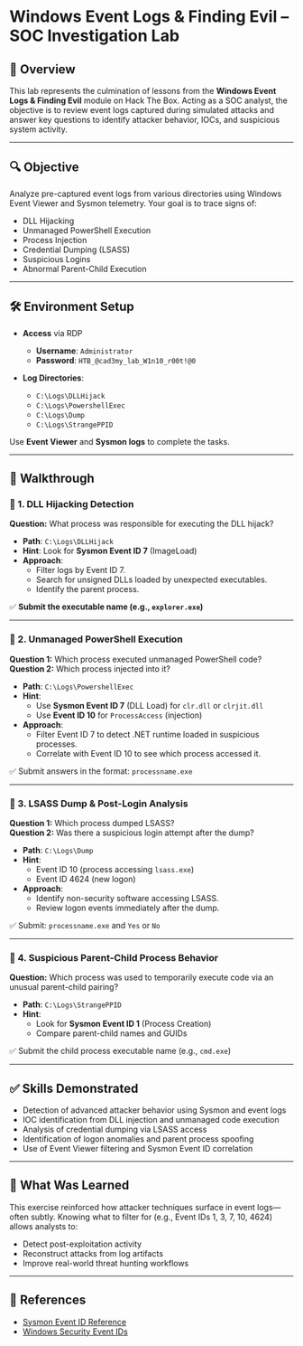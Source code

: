 # Windows Event Logs & Finding Evil – SOC Investigation Lab

## 📝 Overview
This lab represents the culmination of lessons from the **Windows Event Logs & Finding Evil** module on Hack The Box. Acting as a SOC analyst, the objective is to review event logs captured during simulated attacks and answer key questions to identify attacker behavior, IOCs, and suspicious system activity.

---

## 🔍 Objective
Analyze pre-captured event logs from various directories using Windows Event Viewer and Sysmon telemetry. Your goal is to trace signs of:
- DLL Hijacking
- Unmanaged PowerShell Execution
- Process Injection
- Credential Dumping (LSASS)
- Suspicious Logins
- Abnormal Parent-Child Execution

---

## 🛠️ Environment Setup
- **Access** via RDP  
  - **Username**: `Administrator`  
  - **Password**: `HTB_@cad3my_lab_W1n10_r00t!@0`

- **Log Directories**:  
  - `C:\Logs\DLLHijack`  
  - `C:\Logs\PowershellExec`  
  - `C:\Logs\Dump`  
  - `C:\Logs\StrangePPID`

Use **Event Viewer** and **Sysmon logs** to complete the tasks.

---

## 📂 Walkthrough

### 🔸 1. DLL Hijacking Detection
**Question:** What process was responsible for executing the DLL hijack?  
- **Path**: `C:\Logs\DLLHijack`
- **Hint**: Look for **Sysmon Event ID 7** (ImageLoad)
- **Approach**:
  - Filter logs by Event ID 7.
  - Search for unsigned DLLs loaded by unexpected executables.
  - Identify the parent process.

✅ **Submit the executable name (e.g., `explorer.exe`)**

---

### 🔸 2. Unmanaged PowerShell Execution
**Question 1:** Which process executed unmanaged PowerShell code?  
**Question 2:** Which process injected into it?  
- **Path**: `C:\Logs\PowershellExec`
- **Hint**:
  - Use **Sysmon Event ID 7** (DLL Load) for `clr.dll` or `clrjit.dll`
  - Use **Event ID 10** for `ProcessAccess` (injection)
- **Approach**:
  - Filter Event ID 7 to detect .NET runtime loaded in suspicious processes.
  - Correlate with Event ID 10 to see which process accessed it.

✅ Submit answers in the format: `processname.exe`

---

### 🔸 3. LSASS Dump & Post-Login Analysis
**Question 1:** Which process dumped LSASS?  
**Question 2:** Was there a suspicious login attempt after the dump?  
- **Path**: `C:\Logs\Dump`
- **Hint**:
  - Event ID 10 (process accessing `lsass.exe`)
  - Event ID 4624 (new logon)
- **Approach**:
  - Identify non-security software accessing LSASS.
  - Review logon events immediately after the dump.

✅ Submit: `processname.exe` and `Yes` or `No`

---

### 🔸 4. Suspicious Parent-Child Process Behavior
**Question:** Which process was used to temporarily execute code via an unusual parent-child pairing?  
- **Path**: `C:\Logs\StrangePPID`
- **Hint**:
  - Look for **Sysmon Event ID 1** (Process Creation)
  - Compare parent-child names and GUIDs

✅ Submit the child process executable name (e.g., `cmd.exe`)

---

## ✅ Skills Demonstrated
- Detection of advanced attacker behavior using Sysmon and event logs
- IOC identification from DLL injection and unmanaged code execution
- Analysis of credential dumping via LSASS access
- Identification of logon anomalies and parent process spoofing
- Use of Event Viewer filtering and Sysmon Event ID correlation

---

## 🧠 What Was Learned
This exercise reinforced how attacker techniques surface in event logs—often subtly. Knowing what to filter for (e.g., Event IDs 1, 3, 7, 10, 4624) allows analysts to:
- Detect post-exploitation activity
- Reconstruct attacks from log artifacts
- Improve real-world threat hunting workflows

---

## 🔗 References
- [Sysmon Event ID Reference](https://learn.microsoft.com/en-us/sysinternals/downloads/sysmon)
- [Windows Security Event IDs](https://learn.microsoft.com/en-us/windows/security/threat-protection/auditing/basic-audit-events)
